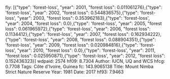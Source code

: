 fly: [{"type": 'forest-loss', "year": 2001, "forest loss": 0.011061276},{"type": 'forest-loss', "year": 2002, "forest loss": 0.544836575},{"type": 'forest-loss', "year": 2003, "forest loss": 0.353962183},{"type": 'forest-loss', "year": 2004, "forest loss": 0.0},{"type": 'forest-loss', "year": 2005, "forest loss": 0.061965972},{"type": 'forest-loss', "year": 2006, "forest loss": 0.1134412},{"type": 'forest-loss', "year": 2007, "forest loss": 0.162934222},{"type": 'forest-loss', "year": 2008, "forest loss": 0.088904351},{"type": 'forest-loss', "year": 2009, "forest loss": 0.020984816},{"type": 'forest-loss', "year": 2010, "forest loss": 0.0},{"type": 'forest-loss', "year": 2011, "forest loss": 0.025950871},{"type": 'forest-loss', "year": 2012, "forest loss": 0.152436323}]
wdpaid: 2574
hf09: 8.7304
Author: IUCN, UQ and WCS
hfcg: 0.7708
Tags: Côte d'Ivoire, Guinea
fc: 143.9065138
Title: Mount Nimba Strict Nature Reserve
Year: 1981
Date: 2017
hf93: 7.9463

